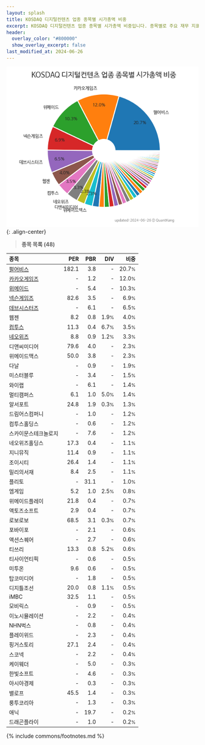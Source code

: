 ```yaml
---
layout: splash
title: KOSDAQ 디지털컨텐츠 업종 종목별 시가총액 비중
excerpt: KOSDAQ 디지털컨텐츠 업종 종목별 시가총액 비중입니다. 종목별로 주요 재무 지표를 함께 표시합니다.
header:
  overlay_color: "#800000"
  show_overlay_excerpt: false
last_modified_at: 2024-06-26
---
```



![KOSDAQ 디지털컨텐츠 업종 종목별 시가총액 비중](/stats/sector/images/kosdaq_업종_디지털컨텐츠_종목.png){: .align-center}


> **종목 목록 (48)**<a id="list"></a>

| **종목** | **PER** | **PBR** | **DIV** | **비중** |
| :------- | ------: | ------: | ------: | -------: |
| [펄어비스](/263750/) | 182.1 | 3.8 | - | 20.7<small>%</small> |
| [카카오게임즈](/293490/) | - | 1.2 | - | 12.0<small>%</small> |
| [위메이드](/112040/) | - | 5.4 | - | 10.3<small>%</small> |
| [넥슨게임즈](/225570/) | 82.6 | 3.5 | - | 6.9<small>%</small> |
| [데브시스터즈](/194480/) | - | 6.1 | - | 6.5<small>%</small> |
| 웹젠 | 8.2 | 0.8 | 1.9<small>%</small> | 4.0<small>%</small> |
| [컴투스](/078340/) | 11.3 | 0.4 | 6.7<small>%</small> | 3.5<small>%</small> |
| [네오위즈](/095660/) | 8.8 | 0.9 | 1.2<small>%</small> | 3.3<small>%</small> |
| 디앤씨미디어 | 79.6 | 4.0 | - | 2.3<small>%</small> |
| 위메이드맥스 | 50.0 | 3.8 | - | 2.3<small>%</small> |
| 다날 | - | 0.9 | - | 1.9<small>%</small> |
| 미스터블루 | - | 3.4 | - | 1.5<small>%</small> |
| 와이랩 | - | 6.1 | - | 1.4<small>%</small> |
| 멀티캠퍼스 | 6.1 | 1.0 | 5.0<small>%</small> | 1.4<small>%</small> |
| 알서포트 | 24.8 | 1.9 | 0.3<small>%</small> | 1.3<small>%</small> |
| 드림어스컴퍼니 | - | 1.0 | - | 1.2<small>%</small> |
| 컴투스홀딩스 | - | 0.6 | - | 1.2<small>%</small> |
| 스카이문스테크놀로지 | - | 7.6 | - | 1.2<small>%</small> |
| 네오위즈홀딩스 | 17.3 | 0.4 | - | 1.1<small>%</small> |
| 지니뮤직 | 11.4 | 0.9 | - | 1.1<small>%</small> |
| 조이시티 | 26.4 | 1.4 | - | 1.1<small>%</small> |
| 밀리의서재 | 8.4 | 2.5 | - | 1.1<small>%</small> |
| 플리토 | - | 31.1 | - | 1.0<small>%</small> |
| 엠게임 | 5.2 | 1.0 | 2.5<small>%</small> | 0.8<small>%</small> |
| 위메이드플레이 | 21.8 | 0.4 | - | 0.7<small>%</small> |
| 액토즈소프트 | 2.9 | 0.4 | - | 0.7<small>%</small> |
| 로보로보 | 68.5 | 3.1 | 0.3<small>%</small> | 0.7<small>%</small> |
| 포바이포 | - | 2.1 | - | 0.6<small>%</small> |
| 액션스퀘어 | - | 2.7 | - | 0.6<small>%</small> |
| 티쓰리 | 13.3 | 0.8 | 5.2<small>%</small> | 0.6<small>%</small> |
| 티사이언티픽 | - | 0.6 | - | 0.5<small>%</small> |
| 미투온 | 9.6 | 0.6 | - | 0.5<small>%</small> |
| 탑코미디어 | - | 1.8 | - | 0.5<small>%</small> |
| 디지틀조선 | 20.0 | 0.8 | 1.1<small>%</small> | 0.5<small>%</small> |
| iMBC | 32.5 | 1.1 | - | 0.5<small>%</small> |
| 모비릭스 | - | 0.9 | - | 0.5<small>%</small> |
| 이노시뮬레이션 | - | 2.2 | - | 0.4<small>%</small> |
| NHN벅스 | - | 0.8 | - | 0.4<small>%</small> |
| 플레이위드 | - | 2.3 | - | 0.4<small>%</small> |
| 핑거스토리 | 27.1 | 2.4 | - | 0.4<small>%</small> |
| 스코넥 | - | 2.2 | - | 0.4<small>%</small> |
| 케이웨더 | - | 5.0 | - | 0.3<small>%</small> |
| 한빛소프트 | - | 4.6 | - | 0.3<small>%</small> |
| 아시아경제 | - | 0.3 | - | 0.3<small>%</small> |
| 밸로프 | 45.5 | 1.4 | - | 0.3<small>%</small> |
| 룽투코리아 | - | 1.3 | - | 0.3<small>%</small> |
| 애닉 | - | 19.7 | - | 0.2<small>%</small> |
| 드래곤플라이 | - | 1.0 | - | 0.2<small>%</small> |

{% include commons/footnotes.md %}